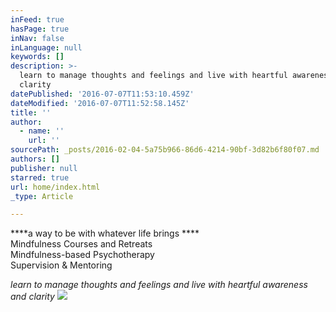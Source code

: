 ```yaml
---
inFeed: true
hasPage: true
inNav: false
inLanguage: null
keywords: []
description: >-
  learn to manage thoughts and feelings and live with heartful awareness and
  clarity
datePublished: '2016-07-07T11:53:10.459Z'
dateModified: '2016-07-07T11:52:58.145Z'
title: ''
author:
  - name: ''
    url: ''
sourcePath: _posts/2016-02-04-5a75b966-86d6-4214-90bf-3d82b6f80f07.md
authors: []
publisher: null
starred: true
url: home/index.html
_type: Article

---
```

****a way to be with whatever life brings ****  
Mindfulness Courses and Retreats  
Mindfulness-based Psychotherapy  
Supervision & Mentoring 

_learn to manage thoughts and feelings and live with heartful awareness and clarity_
![](https://the-grid-user-content.s3-us-west-2.amazonaws.com/9728026d-ecf9-4864-94bf-68792634fd44.jpg)